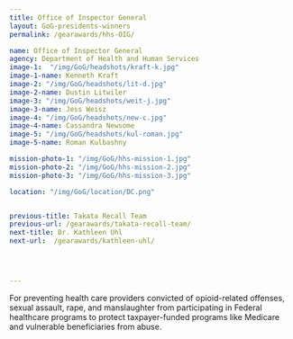 ```yaml
---
title: Office of Inspector General
layout: GoG-presidents-winners
permalink: /gearawards/hhs-OIG/

name: Office of Inspector General
agency: Department of Health and Human Services
image-1:  "/img/GoG/headshots/kraft-k.jpg"
image-1-name: Kenneth Kraft
image-2: "/img/GoG/headshots/lit-d.jpg"
image-2-name: Dustin Litwiler
image-3: "/img/GoG/headshots/weit-j.jpg"
image-3-name: Jess Weisz
image-4: "/img/GoG/headshots/new-c.jpg"
image-4-name: Cassandra Newsome
image-5: "/img/GoG/headshots/kul-roman.jpg"
image-5-name: Roman Kulbashny

mission-photo-1: "/img/GoG/hhs-mission-1.jpg"
mission-photo-2: "/img/GoG/hhs-mission-2.jpg"
mission-photo-3: "/img/GoG/hhs-mission-3.jpg"

location: "/img/GoG/location/DC.png"


previous-title: Takata Recall Team
previous-url: /gearawards/takata-recall-team/
next-title: Dr. Kathleen Uhl
next-url:  /gearawards/kathleen-uhl/




---
```

For preventing health care providers convicted of opioid-related offenses, sexual
assault, rape, and manslaughter from participating in Federal healthcare programs
to protect taxpayer-funded programs like Medicare and vulnerable beneficiaries from
abuse.
